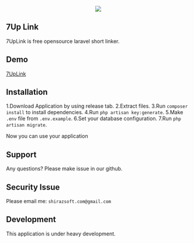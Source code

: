 <p align="center"><img src="http://7ul.ir/img/logo.png"></p>

## 7Up Link
7UpLink is free opensource laravel short linker.

## Demo
[7UpLink](http://7ul.ir)

## Installation
1.Download Application by using release tab.
2.Extract files.
3.Run `composer install` to install dependencies.
4.Run `php artisan key:generate`.
5.Make `.env` file from `.env.example`.
6.Set your database configuration.
7.Run `php artisan migrate`.

Now you can use your application

## Support
Any questions? Please make issue in our github.

## Security Issue
Please email me: `shirazsoft.com@gmail.com`

## Development
This application is under heavy development.  